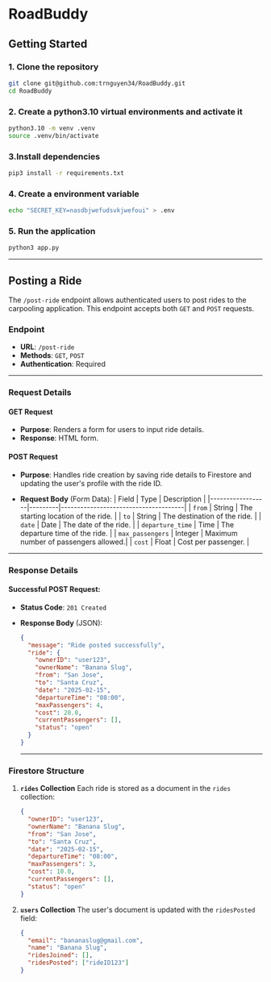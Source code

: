 # RoadBuddy

## Getting Started

### 1. Clone the repository
```bash
git clone git@github.com:trnguyen34/RoadBuddy.git
cd RoadBuddy
```

### 2. Create a python3.10 virtual environments and activate it
```bash
python3.10 -m venv .venv
source .venv/bin/activate
```

### 3.Install dependencies
```bash
pip3 install -r requirements.txt
```

### 4. Create a environment variable
```bash
echo "SECRET_KEY=nasdbjwefudsvkjwefoui" > .env
```

### 5. Run the application
```bash
python3 app.py
```

___

## Posting a Ride

The `/post-ride` endpoint allows authenticated users to post rides to the carpooling application. This endpoint accepts both `GET` and `POST` requests.

### **Endpoint**
- **URL**: `/post-ride`
- **Methods**: `GET`, `POST`
- **Authentication**: Required

---

### **Request Details**

#### **GET Request**
- **Purpose**: Renders a form for users to input ride details.
- **Response**: HTML form.

#### **POST Request**
- **Purpose**: Handles ride creation by saving ride details to Firestore and updating the user's profile with the ride ID.

- **Request Body** (Form Data):
  | Field            | Type    | Description                          |
  |------------------|---------|--------------------------------------|
  | `from`           | String  | The starting location of the ride.  |
  | `to`             | String  | The destination of the ride.        |
  | `date`           | Date    | The date of the ride.               |
  | `departure_time` | Time    | The departure time of the ride.     |
  | `max_passengers` | Integer | Maximum number of passengers allowed.|
  | `cost`           | Float   | Cost per passenger.                 |

---

### **Response Details**

#### **Successful POST Request**:
- **Status Code**: `201 Created`
- **Response Body** (JSON):
  ```json
  {
    "message": "Ride posted successfully",
    "ride": {
      "ownerID": "user123",
      "ownerName": "Banana Slug",
      "from": "San Jose",
      "to": "Santa Cruz",
      "date": "2025-02-15",
      "departureTime": "08:00",
      "maxPassengers": 4,
      "cost": 20.0,
      "currentPassengers": [],
      "status": "open"
    }
  }
  ```

  ---

### **Firestore Structure**

1. **`rides` Collection**
   Each ride is stored as a document in the `rides` collection:
   ```json
   {
     "ownerID": "user123",
     "ownerName": "Banana Slug",
     "from": "San Jose",
     "to": "Santa Cruz",
     "date": "2025-02-15",
     "departureTime": "08:00",
     "maxPassengers": 3,
     "cost": 10.0,
     "currentPassengers": [],
     "status": "open"
   }
   ```

2. **`users` Collection**
   The user's document is updated with the `ridesPosted` field:
   ```json
   {
     "email": "bananaslug@gmail.com",
     "name": "Banana Slug",
     "ridesJoined": [],
     "ridesPosted": ["rideID123"]
   }
   ```